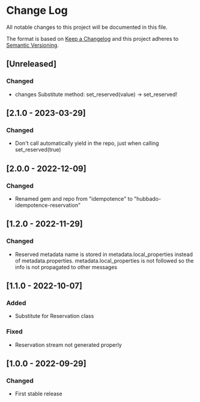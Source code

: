 # Change Log
All notable changes to this project will be documented in this file.

The format is based on [Keep a Changelog](http://keepachangelog.com/)
and this project adheres to [Semantic Versioning](http://semver.org/).

## [Unreleased]
### Changed
- changes Substitute method: set_reserved(value) -> set_reserved!

## [2.1.0 - 2023-03-29]
### Changed
- Don't call automatically yield in the repo, just when calling
  set_reserved(true)


## [2.0.0 - 2022-12-09]
### Changed
- Renamed gem and repo from "idempotence" to "hubbado-idempotence-reservation"


## [1.2.0 - 2022-11-29]
### Changed
- Reserved metadata name is stored in metadata.local_properties
  instead of metadata.properties.
  metadata.local_properties is not followed so the info is not propagated to other messages


## [1.1.0 - 2022-10-07]
### Added
- Substitute for Reservation class

### Fixed
- Reservation stream not generated properly

## [1.0.0 - 2022-09-29]
### Changed
- First stable release
